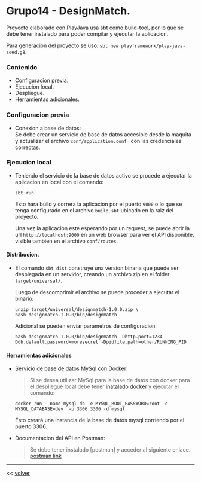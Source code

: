 # Grupo14 - DesignMatch.

Proyecto elaborado con [PlayJava](https://www.playframework.com/documentation/2.7.x/Introduction) 
usa [sbt](https://www.scala-sbt.org/1.x/docs/index.html) como build-tool, por lo que se debe tener 
instalado para poder compilar y ejecutar la aplicacion. 

Para generacion del proyecto se uso: `sbt new playframework/play-java-seed.g8`.

### Contenido

- Configuracion previa.
- Ejecucion local.
- Despliegue.
- Herramientas adicionales.

### Configuracion previa

- Conexion a base de datos: <br>
    Se debe crear un servicio de base de datos accesible desde la maquita y actualizar el archivo `conf/application.conf ` con las credenciales correctas.

### Ejecucion local

- Teniendo el servicio de la base de datos activo se procede a ejecutar la aplicacion en local con el comando: 
    ```
    sbt run
    ```
    Esto hara build y correra la aplicacion por el puerto `9000` o lo que se tenga configurado en el archivo `build.sbt` 
    ubicado en la raiz del proyecto.
    
    Una vez la aplicacion este esperando por un request, se puede abrir la url ` http://localhost:9000 ` en un web browser 
    para ver el API disponible, visible tambien en el archivo `conf/routes`.

#### Distribucion.
- El comando `sbt dist` construye una version binaria que puede ser desplegada en un servidor, creando un archivo zip en el folder `target/universal/`.
 
    Luego de descomprimir el archivo se puede proceder a ejecutar el binario:
    ```
    unzip target/universal/designmatch-1.0.0.zip \  
    bash designmatch-1.0.0/bin/designmatch
    ```
    
    Adicional se pueden enviar parametros de configuracion:
    
    ```
    bash designmatch-1.0.0/bin/designmatch -Dhttp.port=1234 -Ddb.default.password=moresecret -Dpidfile.path=other/RUNNING_PID
    ```

#### Herramientas adicionales

- Servicio de base de datos MySql con Docker: 
    > Si se desea utilizar MySql para la base de datos con docker para el despliegue local debe tener [inatalado docker](https://docs.docker.com/install/linux/docker-ce/ubuntu/) y ejecutar el comando:

    ```shell script
    docker run --name mysql-db -e MYSQL_ROOT_PASSWORD=root -e MYSQL_DATABASE=dev  -p 3306:3306 -d mysql
    ``` 
    Esto creará una instancia de la base de datos mysql corriendo por el puerto 3306. 
    

- Documentacion del API en Postman:
  > Se debe tener instalado [postman] y acceder al siguiente enlace. 
  [postman link](https://www.getpostman.com/collections/82ad30197a2da9e0fa74)

---
\<\< [volver](../README.md)